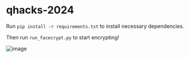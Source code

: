 # qhacks-2024

Run `pip install -r requirements.txt` to install necessary dependencies.

Then run `run_facecrypt.py` to start encrypting!

![image](https://github.com/sirivanbiscuit/qhacks-2024/assets/89672212/dbf5339b-4dc7-465f-ad30-97459b17be64)

